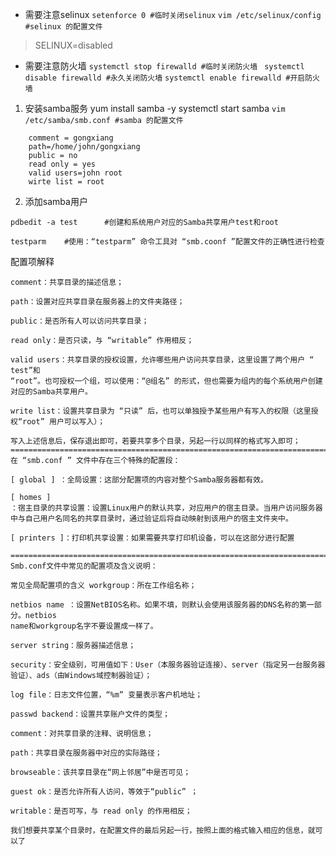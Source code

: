 - 需要注意selinux
`setenforce 0 #临时关闭selinux`
`vim /etc/selinux/config #selinux 的配置文件`
>SELINUX=disabled
- 需要注意防火墙
`systemctl stop firewalld #临时关闭防火墙 `
`systemctl disable firewalld #永久关闭防火墙`
`systemctl enable firewalld #开启防火墙`
1. 安装samba服务
yum install samba -y
systemctl start samba 
`vim /etc/samba/smb.conf #samba 的配置文件`
```shell
	comment = gongxiang
	path=/home/john/gongxiang
	public = no
	read only = yes 
	valid users=john root
	wirte list = root
```
2. 添加samba用户
```shell
pdbedit -a test      #创建和系统用户对应的Samba共享用户test和root

testparm    #使用：“testparm” 命令工具对 “smb.coonf ”配置文件的正确性进行检查
```


















配置项解释
```shell
comment：共享目录的描述信息；

path：设置对应共享目录在服务器上的文件夹路径；

public：是否所有人可以访问共享目录；

read only：是否只读，与 “writable” 作用相反；

valid users：共享目录的授权设置，允许哪些用户访问共享目录，这里设置了两个用户 “ test”和
“root”。也可授权一个组，可以使用：“@组名” 的形式，但也需要为组内的每个系统用户创建对应的Samba共享用户。

write list：设置共享目录为 “只读” 后，也可以单独授予某些用户有写入的权限（这里授权“root” 用户可以写入）；

写入上述信息后，保存退出即可，若要共享多个目录，另起一行以同样的格式写入即可；
==================================================================================
在 “smb.conf ” 文件中存在三个特殊的配置段：

[ global ] ：全局设置：这部分配置项的内容对整个Samba服务器都有效。

[ homes ]
：宿主目录的共享设置：设置Linux用户的默认共享，对应用户的宿主目录。当用户访问服务器中与自己用户名同名的共享目录时，通过验证后将自动映射到该用户的宿主文件夹中。

[ printers ]：打印机共享设置：如果需要共享打印机设备，可以在这部分进行配置

==================================================================================
Smb.conf文件中常见的配置项及含义说明：

常见全局配置项的含义 workgroup：所在工作组名称；

netbios name ：设置NetBIOS名称。如果不填，则默认会使用该服务器的DNS名称的第一部分。netbios
name和workgroup名字不要设置成一样了。

server string：服务器描述信息；

security：安全级别，可用值如下：User（本服务器验证连接）、server（指定另一台服务器验证）、ads（由Windows域控制器验证）；

log file：日志文件位置，“%m” 变量表示客户机地址；

passwd backend：设置共享账户文件的类型；

comment：对共享目录的注释、说明信息；

path：共享目录在服务器中对应的实际路径；

browseable：该共享目录在“网上邻居”中是否可见；

guest ok：是否允许所有人访问，等效于“public” ；

writable：是否可写，与 read only 的作用相反；

我们想要共享某个目录时，在配置文件的最后另起一行，按照上面的格式输入相应的信息，就可以了


